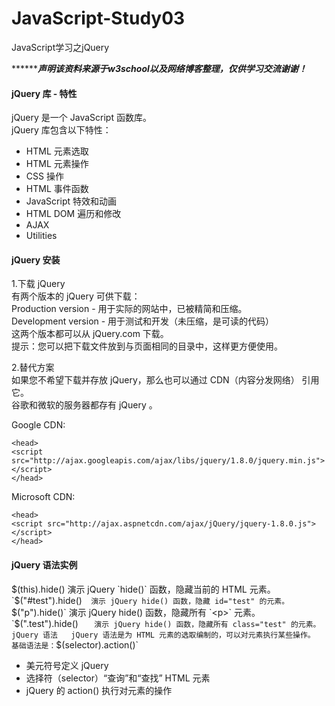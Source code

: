 # JavaScript-Study03
JavaScript学习之jQuery  

***********声明该资料来源于w3school以及网络博客整理，仅供学习交流谢谢！*****  

#### jQuery 库 - 特性  
jQuery 是一个 JavaScript 函数库。  
jQuery 库包含以下特性：  
- HTML 元素选取   
- HTML 元素操作  
- CSS 操作   
- HTML 事件函数  
- JavaScript 特效和动画   
- HTML DOM 遍历和修改  
- AJAX  
- Utilities  

#### jQuery 安装  
1.下载 jQuery  
有两个版本的 jQuery 可供下载：  
Production version - 用于实际的网站中，已被精简和压缩。  
Development version - 用于测试和开发（未压缩，是可读的代码）  
这两个版本都可以从 jQuery.com 下载。  
提示：您可以把下载文件放到与页面相同的目录中，这样更方便使用。  

2.替代方案  
如果您不希望下载并存放 jQuery，那么也可以通过 CDN（内容分发网络） 引用它。  
谷歌和微软的服务器都存有 jQuery 。  

Google CDN:  
```
<head>
<script src="http://ajax.googleapis.com/ajax/libs/jquery/1.8.0/jquery.min.js">
</script>
</head>
```
Microsoft CDN:  
```
<head>
<script src="http://ajax.aspnetcdn.com/ajax/jQuery/jquery-1.8.0.js">
</script>
</head>
```
#### jQuery 语法实例  
$(this).hide()  
演示 jQuery `hide()` 函数，隐藏当前的 HTML 元素。  
`$("#test").hide()`  
演示 jQuery hide() 函数，隐藏 id="test" 的元素。  
`$("p").hide()`  
演示 jQuery hide() 函数，隐藏所有 `<p>` 元素。  
`$(".test").hide() `  
演示 jQuery hide() 函数，隐藏所有 class="test" 的元素。  
jQuery 语法  
jQuery 语法是为 HTML 元素的选取编制的，可以对元素执行某些操作。  
基础语法是：`$(selector).action()`  
- 美元符号定义 jQuery  
- 选择符（selector）“查询”和“查找” HTML 元素  
- jQuery 的 action() 执行对元素的操作  
